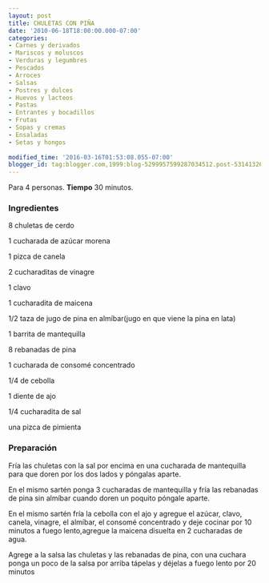 ```yaml
---
layout: post
title: CHULETAS CON PIÑA
date: '2010-06-18T18:00:00.000-07:00'
categories:
- Carnes y derivados
- Mariscos y moluscos
- Verduras y legumbres
- Pescados
- Arroces
- Salsas
- Postres y dulces
- Huevos y lacteos
- Pastas
- Entrantes y bocadillos
- Frutas
- Sopas y cremas
- Ensaladas
- Setas y hongos
 
modified_time: '2016-03-16T01:53:08.055-07:00'
blogger_id: tag:blogger.com,1999:blog-5299957599287034512.post-5314132644878304956
---
```


Para 4 personas.
<b>Tiempo</b> 30 minutos.

<h3>Ingredientes</h3>

8 chuletas de cerdo

1 cucharada de azúcar morena

1 pizca de canela

2 cucharaditas de vinagre

1 clavo

1 cucharadita de maicena

1/2 taza de jugo de pina en almíbar(jugo en que viene la pina en lata)

1 barrita de mantequilla

8 rebanadas de pina

1 cucharada de consomé concentrado

1/4 de cebolla

1 diente de ajo

1/4 cucharadita de sal

una pizca de pimienta

<h3>Preparación</h3>

Fría las chuletas con la sal por encima en una cucharada de mantequilla para que doren por los dos lados y póngalas aparte.

En el mismo sartén ponga 3 cucharadas de mantequilla y fría las rebanadas de pina sin almíbar cuando doren un poquito póngale aparte.

En el mismo sartén fría la cebolla con el ajo y agregue el azúcar, clavo, canela, vinagre, el almíbar, el consomé concentrado y deje cocinar por 10 minutos a fuego lento,agregue la maicena disuelta en 2 cucharadas de agua.

Agrege a la salsa las chuletas y las rebanadas de pina, con una cuchara ponga un poco de la salsa por arriba tápelas y déjelas a fuego lento por 20 minutos

